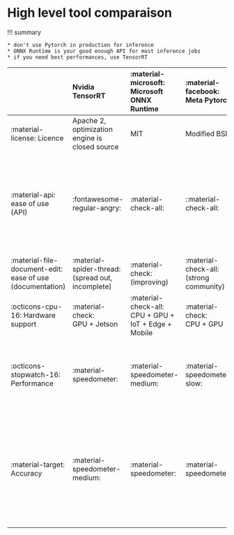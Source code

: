 # High level tool comparaison

!!! summary

    * don't use Pytorch in production for inference
    * ONNX Runtime is your good enough API for most inference jobs
    * if you need best performances, use TensorRT

|                                                           | Nvidia TensorRT                                         | :material-microsoft: Microsoft ONNX Runtime                | :material-facebook: Meta Pytorch              | comments                                                                                                                        |
|:----------------------------------------------------------|:--------------------------------------------------------|:-----------------------------------------------------------|:----------------------------------------------|:--------------------------------------------------------------------------------------------------------------------------------|
| :material-license: Licence                                | Apache 2, optimization engine is closed source          | MIT                                                        | Modified BSD                                  |                                                                                                                                 |
| :material-api: ease of use (API)                          | :fontawesome-regular-angry:                             | :material-check-all:                                       | ::material-check-all:                         | Nvidia has chosen to not hide technical details + model is specific to a single `hardware + model + data shapes` association    |
| :material-file-document-edit: ease of use (documentation) | :material-spider-thread: <br/> (spread out, incomplete) | :material-check: <br/> (improving)                         | :material-check-all: <br/> (strong community) |                                                                                                                                 |
| :octicons-cpu-16: Hardware support                        | :material-check: <br/> GPU + Jetson                     | :material-check-all: <br/> CPU + GPU + IoT + Edge + Mobile | :material-check: <br/> CPU + GPU              |                                                                                                                                 |
| :octicons-stopwatch-16: Performance                       | :material-speedometer:                                  | :material-speedometer-medium:                              | :material-speedometer-slow:                   | TensorRT is usually 5 to 10X faster than Pytorch when you use quantization, etc.                                                | 
| :material-target: Accuracy                                | :material-speedometer-medium:                           | :material-speedometer:                                     | :material-speedometer:                        | TensorRT optimizations may be a bit too aggressive and decrease model accuracy. It requires manual modification to retrieve it. |
